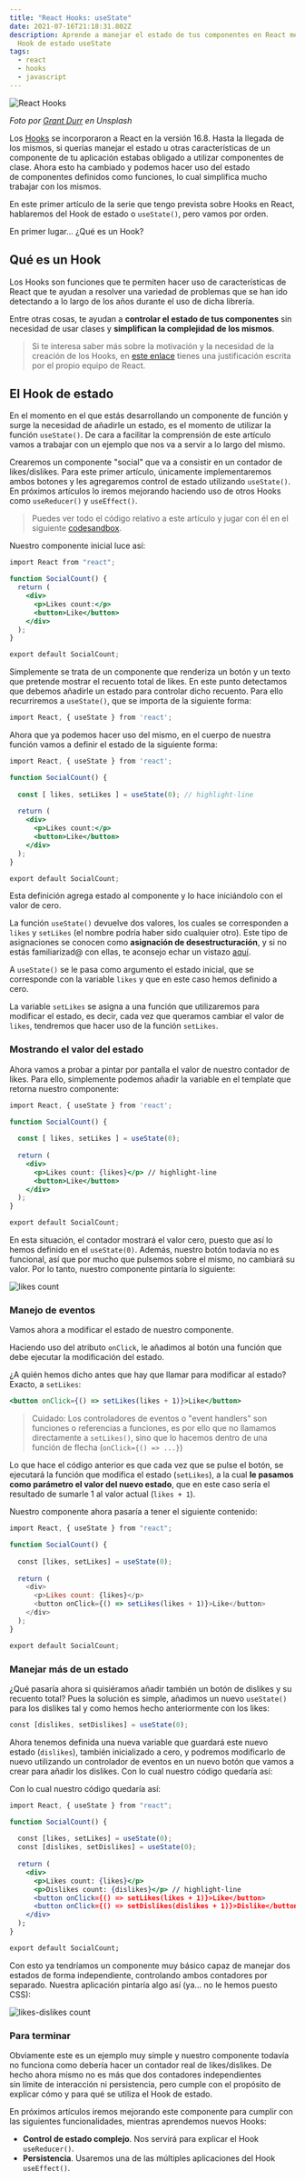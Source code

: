 ```yaml
---
title: "React Hooks: useState"
date: 2021-07-16T21:18:31.802Z
description: Aprende a manejar el estado de tus componentes en React mediante el
  Hook de estado useState
tags:
  - react
  - hooks
  - javascript
---
```

![React Hooks](photo-1563115298-e9585e7943d4.jpg "React Hooks")

*Foto por [Grant Durr](https://unsplash.com/@blizzard88) en Unsplash*

Los [Hooks](https://es.reactjs.org/docs/hooks-intro.html) se incorporaron a React en la versión 16.8. Hasta la llegada de los mismos, si querías manejar el estado u otras características de un componente de tu aplicación estabas obligado a utilizar componentes de clase. Ahora esto ha cambiado y podemos hacer uso del estado de componentes definidos como funciones, lo cual simplifica mucho trabajar con los mismos.

En este primer artículo de la serie que tengo prevista sobre Hooks en React, hablaremos del Hook de estado o `useState()`, pero vamos por orden. 

En primer lugar... ¿Qué es un Hook?

## Qué es un Hook

Los Hooks son funciones que te permiten hacer uso de características de React que te ayudan a resolver una variedad de problemas que se han ido detectando a lo largo de los años durante el uso de dicha librería.

Entre otras cosas, te ayudan a **controlar el estado de tus componentes** sin necesidad de usar clases y **simplifican la complejidad de los mismos**.

> Si te interesa saber más sobre la motivación y la necesidad de la creación de los Hooks, en [este enlace](https://es.reactjs.org/docs/hooks-intro.html#motivation) tienes una justificación escrita por el propio equipo de React.

## El Hook de estado

En el momento en el que estás desarrollando un componente de función y surge la necesidad de añadirle un estado, es el momento de utilizar la función `useState()`. De cara a facilitar la comprensión de este artículo vamos a trabajar con un ejemplo que nos va a servir a lo largo del mismo.

Crearemos un componente "social" que va a consistir en un contador de likes/dislikes. Para este primer artículo, únicamente implementaremos ambos botones y les agregaremos control de estado utilizando `useState()`. En próximos artículos lo iremos mejorando haciendo uso de otros Hooks como `useReducer()` y `useEffect()`.

> Puedes ver todo el código relativo a este artículo y jugar con él en el siguiente [codesandbox](https://codesandbox.io/s/wandering-cloud-c4cbn?file=/src/components/LikeButton.js:0-275).

Nuestro componente inicial luce así:

```jsx
import React from "react";

function SocialCount() {
  return (
    <div>
      <p>Likes count:</p>
      <button>Like</button>
    </div>
  );
}

export default SocialCount;
```

Simplemente se trata de un componente que renderiza un botón y un texto que pretende mostrar el recuento total de likes. En este punto detectamos que debemos añadirle un estado para controlar dicho recuento. Para ello recurriremos a `useState()`, que se importa de la siguiente forma:

```javascript
import React, { useState } from 'react';
```

Ahora que ya podemos hacer uso del mismo, en el cuerpo de nuestra función vamos a definir el estado de la siguiente forma:

```jsx
import React, { useState } from 'react';

function SocialCount() {
 
  const [ likes, setLikes ] = useState(0); // highlight-line
  
  return (
    <div>
      <p>Likes count:</p>
      <button>Like</button>
    </div>
  );
}

export default SocialCount;
```

Esta definición agrega estado al componente y lo hace iniciándolo con el valor de cero. 

La función `useState()` devuelve dos valores, los cuales se corresponden a `likes` y `setLikes` (el nombre podría haber sido cualquier otro). Este tipo de asignaciones se conocen como **asignación de desestructuración**, y si no estás familiarizad@ con ellas, te aconsejo echar un vistazo [aquí](https://developer.mozilla.org/es/docs/Web/JavaScript/Reference/Operators/Destructuring_assignment#descripci%C3%B3n).

A `useState()` se le pasa como argumento el estado inicial, que se corresponde con la variable `likes` y que en este caso hemos definido a cero. 

La variable `setLikes` se asigna a una función que utilizaremos para modificar el estado, es decir, cada vez que queramos cambiar el valor de `likes`, tendremos que hacer uso de la función `setLikes`.

### Mostrando el valor del estado

Ahora vamos a probar a pintar por pantalla el valor de nuestro contador de likes. Para ello, simplemente podemos añadir la variable en el template que retorna nuestro componente:

```jsx
import React, { useState } from 'react';

function SocialCount() {
  
  const [ likes, setLikes ] = useState(0); 
  
  return (
    <div>
      <p>Likes count: {likes}</p> // highlight-line
      <button>Like</button>
    </div>
  );
}

export default SocialCount;
```

En esta situación, el contador mostrará el valor cero, puesto que así lo hemos definido en el `useState(0)`. Además, nuestro botón todavía no es funcional, así que por mucho que pulsemos sobre el mismo, no cambiará su valor. Por lo tanto, nuestro componente pintaría lo siguiente:

![likes count](count-0.jpg "likes count")

### Manejo de eventos

Vamos ahora a modificar el estado de nuestro componente. 

Haciendo uso del atributo `onClick`, le añadimos al botón una función que debe ejecutar la modificación del estado. 

¿A quién hemos dicho antes que hay que llamar para modificar al estado? Exacto, a `setLikes`:

```jsx
<button onClick={() => setLikes(likes + 1)}>Like</button>
```

> Cuidado: Los controladores de eventos o "event handlers" son funciones o referencias a funciones, es por ello que no llamamos directamente a `setLikes()`, sino que lo hacemos dentro de una función de flecha (`onClick={() => ...}`)

Lo que hace el código anterior es que cada vez que se pulse el botón, se ejecutará la función que modifica el estado (`setLikes`), a la cual **le pasamos como parámetro el valor del nuevo estado**, que en este caso sería el resultado de sumarle 1 al valor actual (`likes + 1`).

Nuestro componente ahora pasaría a tener el siguiente contenido:

```jsx
import React, { useState } from "react";

function SocialCount() {
  
  const [likes, setLikes] = useState(0);
  
  return (
    <div>
      <p>Likes count: {likes}</p>
      <button onClick={() => setLikes(likes + 1)}>Like</button>
    </div>
  );
}

export default SocialCount;
```

### Manejar más de un estado

¿Qué pasaría ahora si quisiéramos añadir también un botón de dislikes y su recuento total? Pues la solución es simple, añadimos un nuevo `useState()` para los dislikes tal y como hemos hecho anteriormente con los likes:

```javascript
const [dislikes, setDislikes] = useState(0);
```

Ahora tenemos definida una nueva variable que guardará este nuevo estado (`dislikes`), también inicializado a cero, y podremos modificarlo de nuevo utilizando un controlador de eventos en un nuevo botón que vamos a crear para añadir los dislikes. Con lo cual nuestro código quedaría así:

Con lo cual nuestro código quedaría así:

```jsx
import React, { useState } from "react";

function SocialCount() {
  
  const [likes, setLikes] = useState(0);
  const [dislikes, setDislikes] = useState(0);
  
  return (
    <div>
      <p>Likes count: {likes}</p>
      <p>Dislikes count: {dislikes}</p> // highlight-line
      <button onClick={() => setLikes(likes + 1)}>Like</button>
      <button onClick={() => setDislikes(dislikes + 1)}>Dislike</button> // highlight-line
    </div>
  );
}

export default SocialCount;
```

Con esto ya tendríamos un componente muy básico capaz de manejar dos estados de forma independiente, controlando ambos contadores por separado. Nuestra aplicación pintaría algo así (ya... no le hemos puesto CSS):

![likes-dislikes count](likes-dislikes.jpg "likes-dislikes count")

### Para terminar

Obviamente este es un ejemplo muy simple y nuestro componente todavía no funciona como debería hacer un contador real de likes/dislikes. De hecho ahora mismo no es más que dos contadores independientes sin límite de interacción ni persistencia, pero cumple con el propósito de explicar cómo y para qué se utiliza el Hook de estado.

En próximos artículos iremos mejorando este componente para cumplir con las siguientes funcionalidades, mientras aprendemos nuevos Hooks:

* **Control de estado complejo**. Nos servirá para explicar el Hook `useReducer()`.
* **Persistencia**. Usaremos una de las múltiples aplicaciones del Hook `useEffect()`.